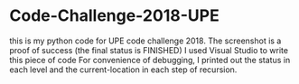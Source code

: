 # Code-Challenge-2018-UPE
this is my python code for UPE code challenge 2018.
The screenshot is a proof of success (the final status is FINISHED)
I used Visual Studio to write this piece of code
For convenience of debugging, I printed out the status in each level and the current-location in each step of recursion.
